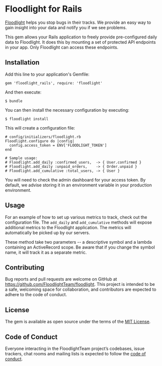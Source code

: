 # Floodlight for Rails

[Floodlight](https://www.floodlight.io) helps you stop bugs in their tracks. We provide an easy way to gain insight into your data and notify you if we see problems.

This gem allows your Rails application to freely provide pre-configured daily data to Floodlight. It does this by mounting a set of protected API endpoints in your app. Only Floodlight can access these endpoints.

## Installation

Add this line to your application's Gemfile:

    gem 'floodlight_rails', require: 'floodlight'

And then execute:

    $ bundle

You can then install the necessary configuration by executing:

    $ floodlight install

This will create a configuration file:

    # config/initializers/floodlight.rb
    Floodlight.configure do |config|
      config.access_token = ENV['FLOODLIGHT_TOKEN']
    end

    # Sample usage:
    # Floodlight.add_daily :confirmed_users,  -> { User.confirmed }
    # Floodlight.add_daily :unpaid_orders,    -> { Order.unpaid }
    # Floodlight.add_cumulative :total_users, -> { User }

You will need to check the admin dashboard for your access token. By default, we advise storing it in an environment variable in your production environment.

## Usage

For an example of how to set up various metrics to track, check out the configuration file. The `add_daily` and `add_cumulative` methods will expose additional metrics to the Floodlight application. The metrics will automatically be picked up by our servers.

These method take two parameters -- a descriptive symbol and a lambda containing an ActiveRecord scope. Be aware that if you change the symbol name, it will track it as a separate metric.


## Contributing

Bug reports and pull requests are welcome on GitHub at https://github.com/FloodlightTeam/floodlight. This project is intended to be a safe, welcoming space for collaboration, and contributors are expected to adhere to the code of conduct.

## License

The gem is available as open source under the terms of the [MIT License](https://opensource.org/licenses/MIT).

## Code of Conduct

Everyone interacting in the FloodlightTeam project’s codebases, issue trackers, chat rooms and mailing lists is expected to follow the [code of conduct](https://github.com/FloodlightTeam/floodlight_rails/blob/master/CODE_OF_CONDUCT.md).